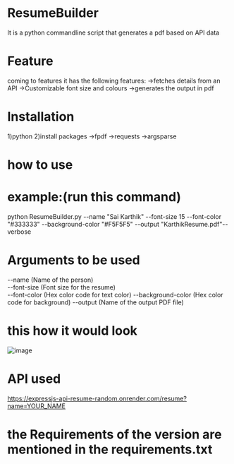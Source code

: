 # ResumeBuilder
 It is a python commandline script that generates a pdf based on API data

# Feature 
coming to features it has the following features:
->fetches details from an API
->Customizable font size and colours
->generates the output in pdf 

# Installation
1)python
2)install packages
  ->fpdf
  ->requests
  ->argsparse

# how to use
# example:(run this command)
python ResumeBuilder.py --name "Sai Karthik" --font-size 15 --font-color "#333333" --background-color "#F5F5F5" --output "KarthikResume.pdf"--verbose
# Arguments to be used 
--name	(Name of the person)	
--font-size	(Font size for the resume)	
--font-color	(Hex color code for text color)
--background-color	(Hex color code for background)
--output	(Name of the output PDF file)

# this how it would look
![image](https://github.com/user-attachments/assets/820e587d-c4ac-4827-9a01-807dea154c60)


# API used
https://expressjs-api-resume-random.onrender.com/resume?name=YOUR_NAME

# the Requirements of the version are mentioned in the requirements.txt


